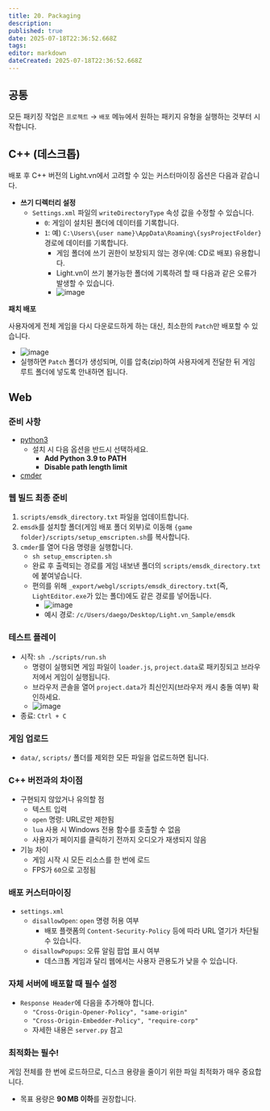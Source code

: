 ```yaml
---
title: 20. Packaging
description: 
published: true
date: 2025-07-18T22:36:52.668Z
tags: 
editor: markdown
dateCreated: 2025-07-18T22:36:52.668Z
---
```


## 공통

모든 패키징 작업은 `프로젝트` → `배포` 메뉴에서 원하는 패키지 유형을 실행하는 것부터 시작합니다.

## C++ (데스크톱)

배포 후 C++ 버전의 Light.vn에서 고려할 수 있는 커스터마이징 옵션은 다음과 같습니다.

- **쓰기 디렉터리 설정**
  - `Settings.xml` 파일의 `writeDirectoryType` 속성 값을 수정할 수 있습니다.
    - `0`: 게임이 설치된 폴더에 데이터를 기록합니다.
    - `1`: 예) `C:\Users\{user name}\AppData\Roaming\{sysProjectFolder}` 경로에 데이터를 기록합니다.
      - 게임 폴더에 쓰기 권한이 보장되지 않는 경우(예: CD로 배포) 유용합니다.
      - Light.vn이 쓰기 불가능한 폴더에 기록하려 할 때 다음과 같은 오류가 발생할 수 있습니다.
      - <img alt="image" src="https://github.com/user-attachments/assets/3d91a6d0-667c-4ef3-bdc8-9af11d52c633" />

**패치 배포**

사용자에게 전체 게임을 다시 다운로드하게 하는 대신, 최소한의 `Patch`만 배포할 수 있습니다.

- <img alt="image" src="https://github.com/user-attachments/assets/c29ea848-76f8-47ef-948d-bd1a115ce579" />
- 실행하면 `Patch` 폴더가 생성되며, 이를 압축(zip)하여 사용자에게 전달한 뒤 게임 루트 폴더에 넣도록 안내하면 됩니다.

## Web

### 준비 사항

- [python3](https://www.python.org/downloads/)
  - 설치 시 다음 옵션을 반드시 선택하세요.
    - **Add Python 3.9 to PATH**
    - **Disable path length limit**
- [cmder](https://cmder.app/)

### 웹 빌드 최종 준비

1. `scripts/emsdk_directory.txt` 파일을 업데이트합니다.
2. `emsdk`를 설치할 폴더(게임 배포 폴더 외부)로 이동해 `{game folder}/scripts/setup_emscripten.sh`를 복사합니다.
3. `cmder`를 열어 다음 명령을 실행합니다.
   - `sh setup_emscripten.sh`
   - 완료 후 출력되는 경로를 게임 내보낸 폴더의 `scripts/emsdk_directory.txt`에 붙여넣습니다.
   - 편의를 위해 `_export/webgl/scripts/emsdk_directory.txt`(즉, `LightEditor.exe`가 있는 폴더)에도 같은 경로를 넣어둡니다.
     - <img alt="image" src="https://github.com/user-attachments/assets/3d4d0d65-6a07-41e7-a3e6-cebaf1bcf71e" />
     - 예시 경로: `/c/Users/daego/Desktop/Light.vn_Sample/emsdk`

### 테스트 플레이

- 시작: `sh ./scripts/run.sh`
  - 명령이 실행되면 게임 파일이 `loader.js`, `project.data`로 패키징되고 브라우저에서 게임이 실행됩니다.
  - 브라우저 콘솔을 열어 `project.data`가 최신인지(브라우저 캐시 충돌 여부) 확인하세요.
  - <img alt="image" src="https://github.com/user-attachments/assets/b7a8fffe-c4a1-4c31-b7ec-9f1b396ac87c" />
- 종료: `Ctrl + C`

### 게임 업로드

- `data/`, `scripts/` 폴더를 제외한 모든 파일을 업로드하면 됩니다.

### C++ 버전과의 차이점

- 구현되지 않았거나 유의할 점
  - 텍스트 입력
  - `open` 명령: URL로만 제한됨
  - `lua` 사용 시 Windows 전용 함수를 호출할 수 없음
  - 사용자가 페이지를 클릭하기 전까지 오디오가 재생되지 않음
- 기능 차이
  - 게임 시작 시 모든 리소스를 한 번에 로드
  - FPS가 `60`으로 고정됨

### 배포 커스터마이징

- `settings.xml`
  - `disallowOpen`: `open` 명령 허용 여부
    - 배포 플랫폼의 `Content-Security-Policy` 등에 따라 URL 열기가 차단될 수 있습니다.
  - `disallowPopups`: 오류 알림 팝업 표시 여부
    - 데스크톱 게임과 달리 웹에서는 사용자 관용도가 낮을 수 있습니다.

### 자체 서버에 배포할 때 필수 설정

- `Response Header`에 다음을 추가해야 합니다.
  - `"Cross-Origin-Opener-Policy", "same-origin"`
  - `"Cross-Origin-Embedder-Policy", "require-corp"`
  - 자세한 내용은 `server.py` 참고

### 최적화는 필수!

게임 전체를 한 번에 로드하므로, 디스크 용량을 줄이기 위한 파일 최적화가 매우 중요합니다.  
- 목표 용량은 **90 MB 이하**를 권장합니다.
